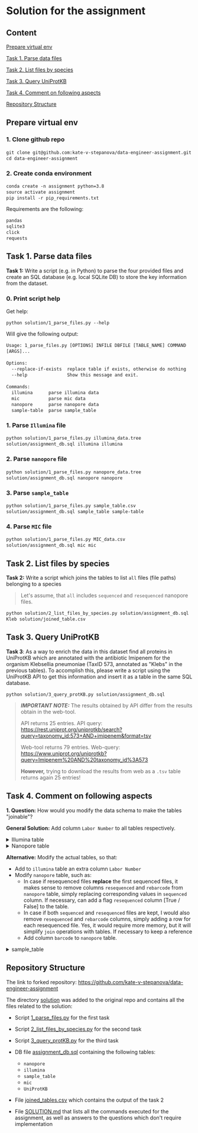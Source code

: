 # Solution for the assignment

## Content

[Prepare virtual env](#prepare-virtual-env)

[Task 1. Parse data files](#task-1.-parse-data-files)

[Task 2. List files by species](#task-2.-list-files-by-species)

[Task 3. Query UniProtKB](#task-3.-query-UniProtKB)

[Task 4. Comment on following aspects](#task-4.-comment-on-following-aspects)

[Repository Structure](#repository-structure)



## Prepare virtual env

### 1. Clone github repo

```
git clone git@github.com:kate-v-stepanova/data-engineer-assignment.git
cd data-engineer-assignment
```

### 2. Create conda environment

```
conda create -n assignment python=3.8
source activate assignment
pip install -r pip_requirements.txt
```

Requirements are the following:

```
pandas
sqlite3
click
requests
```



## Task 1. Parse data files

**Task 1:** Write a script (e.g. in Python) to parse the four provided files and create an SQL database (e.g. local SQLite DB) to store the key information from the dataset.

### 0. Print script help

Get help:

```
python solution/1_parse_files.py --help
```

Will give the following output:

```
Usage: 1_parse_files.py [OPTIONS] INFILE DBFILE [TABLE_NAME] COMMAND [ARGS]...

Options:
  --replace-if-exists  replace table if exists, otherwise do nothing
  --help               Show this message and exit.

Commands:
  illumina      parse illumina data
  mic           parse mic data
  nanopore      parse nanopore data
  sample-table  parse sample_table
```



### 1. Parse `Illumina` file

```
python solution/1_parse_files.py illumina_data.tree solution/assignment_db.sql illumina illumina
```

### 2. Parse `nanopore` file

```
python solution/1_parse_files.py nanopore_data.tree solution/assignment_db.sql nanopore nanopore
```

### 3. Parse `sample_table`

```
python solution/1_parse_files.py sample_table.csv solution/assignment_db.sql sample_table sample-table
```

### 4. Parse `MIC` file

```
python solution/1_parse_files.py MIC_data.csv solution/assignment_db.sql mic mic
```



## Task 2. List files by species

**Task 2:** Write a script which joins the tables to list `all` files (file paths) belonging to a species

> Let's assume, that `all` includes `sequenced` and `resequenced` nanopore files.

```
python solution/2_list_files_by_species.py solution/assignment_db.sql Kleb solution/joined_table.csv
```



## Task 3. Query UniProtKB

**Task 3**: As a way to enrich the data in this dataset find all proteins in UniProtKB which are annotated with the antibiotic Imipenem for the organism Klebsellia pneumoniae (TaxID 573, annotated as "Klebs" in the previous tables). To accomplish this, please write a script using the UniProtKB API to get this information and insert it as a table in the same SQL database.

```
python solution/3_query_protKB.py solution/assignment_db.sql
```

> **_IMPORTANT NOTE:_**  The results obtained by API differ from the results obtain in the web-tool.
> 
> API returns 25 entries. API query: https://rest.uniprot.org/uniprotkb/search?query=taxonomy_id:573+AND+imipenem&format=tsv
> 
> Web-tool returns 79 entries. Web-query: https://www.uniprot.org/uniprotkb?query=Imipenem%20AND%20taxonomy_id%3A573
> 
> **However,** trying to download the results from web as a `.tsv` table returns again 25 entries!


## Task 4. Comment on following aspects

**1. Question:** How would you modify the data schema to make the tables "joinable"?

**General Solution:** Add column `Labor Number` to all tables respectively.

<details>
  <summary>Illumina table</summary>

  ![](imgs/illumina_table.png)

</details>



<details>
  <summary>Nanopore table</summary>

  ![](imgs/nanopore_table.png)

</details>  



 **Alternative:** Modify the actual tables, so that:

  * Add to `illumina` table an extra column `Labor Number`
  * Modify `nanopore` table, such as:
    * In case if resequenced files **replace** the first sequenced files, it makes sense to remove columns `resequenced` and `rebarcode` from `nanopore` table, simply replacing corresponding values in `sequenced` column. If necessary, can add a flag `resequenced` column [True / False] to the table.
    * In case if both `sequenced` and `resequenced` files are kept, I would also remove `resequenced` and `rebarcode` columns, simply adding a row for each resequenced file. Yes, it would require more memory, but it will simplify `join` operations with tables. If necessary to keep a reference 
    * Add column `barcode` to `nanopore` table.


<details>
 <summary>sample_table</summary>
 
 ![](imgs/sample_table.png)
 
 </details>
 


## Repository Structure

The link to forked repository: https://github.com/kate-v-stepanova/data-engineer-assignment

The directory [solution](solution/)  was added to the original repo and contains all the files related to the solution:

* Script [1_parse_files.py](1_parse_files.py) for the first task

* Script  [2_list_files_by_species.py](2_list_files_by_species.py)  for the second task

* Script [3_query_protKB.py](3_query_protKB.py)  for the third task

* DB file [assignment_db.sql](assignment_db.sql) containing the following tables:

  * `nanopore`
  * `illumina`
  * `sample_table`
  * `mic`
  * `UniProtKB` 

* File [joined_tables.csv](joined_tables.csv) which contains the output of the task 2

* File [SOLUTION.md](SOLUTION.md) that lists all the commands executed for the assignment, as well as answers to the questions which don't require implementation

